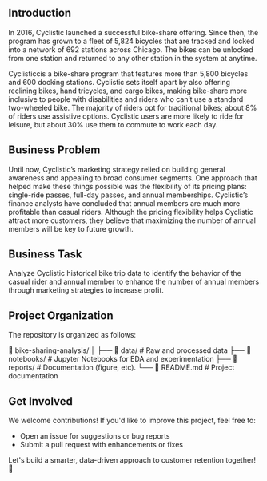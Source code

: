 Introduction
-------------
In 2016, Cyclistic launched a successful bike-share offering. Since then, the program has grown to a fleet of 5,824 bicycles that are tracked and locked into a network of 692 stations across Chicago. The bikes can be unlocked from one station and returned to any other station in the system at anytime.

Cyclisticcis a bike-share program that features more than 5,800 bicycles and 600 docking stations. Cyclistic sets itself apart by also offering reclining bikes, hand tricycles, and cargo bikes, making bike-share more inclusive to people with disabilities and riders who can’t use a standard two-wheeled bike. The majority of riders opt for traditional bikes; about 8% of riders use assistive options. Cyclistic users are more likely to ride for leisure, but about 30% use them to commute to work each day. 

Business Problem 
------------
Until now, Cyclistic’s marketing strategy relied on building general awareness and appealing to broad consumer segments. One approach that helped make these things possible was the flexibility of its pricing plans: single-ride passes, full-day passes, and annual memberships. Cyclistic’s finance analysts have concluded that annual members are much more profitable than casual riders. Although the pricing flexibility helps Cyclistic attract more customers, they believe that maximizing the number of annual members will be key to future growth.

Business Task
------------
Analyze Cyclistic historical bike trip data to identify the behavior of the casual rider and annual member to enhance the number of annual members through marketing strategies to increase profit.

Project Organization
------------

The repository is organized as follows:

📁 bike-sharing-analysis/
    │
    ├── 📁 data/                   # Raw and processed data
    ├── 📁 notebooks/              # Jupyter Notebooks for EDA and experimentation
    ├── 📁 reports/                # Documentation (figure, etc).
    └── 📄 README.md               # Project documentation

Get Involved
------------

We welcome contributions! If you'd like to improve this project, feel free to:
- Open an issue for suggestions or bug reports
- Submit a pull request with enhancements or fixes

Let's build a smarter, data-driven approach to customer retention together! 🎯

